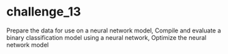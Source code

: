 # challenge_13
Prepare the data for use on a neural network model,  Compile and evaluate a binary classification model using a neural network, Optimize the neural network model
